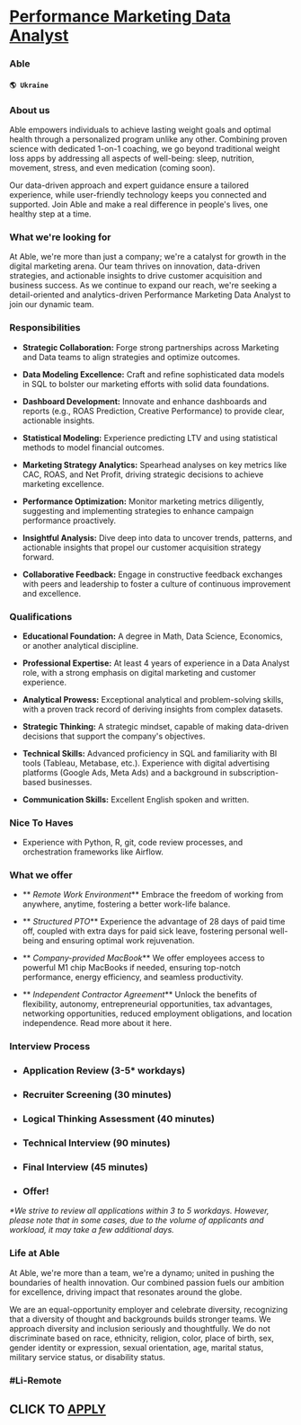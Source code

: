 # [Performance Marketing Data Analyst](https://www.remotewlb.com/apply/performance-marketing-data-analyst)  
### Able  
#### `🌎 Ukraine`  

### **About us**

Able empowers individuals to achieve lasting weight goals and optimal health through a personalized program unlike any other. Combining proven science with dedicated 1-on-1 coaching, we go beyond traditional weight loss apps by addressing all aspects of well-being: sleep, nutrition, movement, stress, and even medication (coming soon).

Our data-driven approach and expert guidance ensure a tailored experience, while user-friendly technology keeps you connected and supported. Join Able and make a real difference in people's lives, one healthy step at a time.

###  **What we're looking for**

At Able, we're more than just a company; we're a catalyst for growth in the digital marketing arena. Our team thrives on innovation, data-driven strategies, and actionable insights to drive customer acquisition and business success. As we continue to expand our reach, we're seeking a detail-oriented and analytics-driven Performance Marketing Data Analyst to join our dynamic team.

###  **Responsibilities**

  *  **Strategic Collaboration:** Forge strong partnerships across Marketing and Data teams to align strategies and optimize outcomes.

  *  **Data Modeling Excellence:** Craft and refine sophisticated data models in SQL to bolster our marketing efforts with solid data foundations.

  *  **Dashboard Development:** Innovate and enhance dashboards and reports (e.g., ROAS Prediction, Creative Performance) to provide clear, actionable insights.

  *  **Statistical Modeling:** Experience predicting LTV and using statistical methods to model financial outcomes.

  *  **Marketing Strategy Analytics:** Spearhead analyses on key metrics like CAC, ROAS, and Net Profit, driving strategic decisions to achieve marketing excellence.

  *  **Performance Optimization:** Monitor marketing metrics diligently, suggesting and implementing strategies to enhance campaign performance proactively.

  *  **Insightful Analysis:** Dive deep into data to uncover trends, patterns, and actionable insights that propel our customer acquisition strategy forward.

  *  **Collaborative Feedback:** Engage in constructive feedback exchanges with peers and leadership to foster a culture of continuous improvement and excellence.

###  **Qualifications**

  *  **Educational Foundation:** A degree in Math, Data Science, Economics, or another analytical discipline.

  *  **Professional Expertise:** At least 4 years of experience in a Data Analyst role, with a strong emphasis on digital marketing and customer experience.

  *  **Analytical Prowess:** Exceptional analytical and problem-solving skills, with a proven track record of deriving insights from complex datasets.

  *  **Strategic Thinking:** A strategic mindset, capable of making data-driven decisions that support the company's objectives.

  *  **Technical Skills:** Advanced proficiency in SQL and familiarity with BI tools (Tableau, Metabase, etc.). Experience with digital advertising platforms (Google Ads, Meta Ads) and a background in subscription-based businesses.

  *  **Communication Skills:** Excellent English spoken and written.

###  **Nice To Haves**

  * Experience with Python, R, git, code review processes, and orchestration frameworks like Airflow.

###  **What we offer**

  *  ** _Remote Work Environment_** Embrace the freedom of working from anywhere, anytime, fostering a better work-life balance.

  *  ** _Structured PTO_** Experience the advantage of 28 days of paid time off, coupled with extra days for paid sick leave, fostering personal well-being and ensuring optimal work rejuvenation.

  *  ** _Company-provided MacBook_** We offer employees access to powerful M1 chip MacBooks if needed, ensuring top-notch performance, energy efficiency, and seamless productivity.

  *  ** _Independent Contractor Agreement_** Unlock the benefits of flexibility, autonomy, entrepreneurial opportunities, tax advantages, networking opportunities, reduced employment obligations, and location independence. Read more about it here.

###  **Interview Process**

  * ### Application Review (3-5* workdays)

  * ### Recruiter Screening (30 minutes)

  * ### Logical Thinking Assessment (40 minutes)

  * ### Technical Interview (90 minutes)

  * ### Final Interview (45 minutes)

  * ### Offer!

 _*We strive to review all applications within 3 to 5 workdays. However, please note that in some cases, due to the volume of applicants and workload, it may take a few additional days._

###  **Life at Able**

At Able, we're more than a team, we're a dynamo; united in pushing the boundaries of health innovation. Our combined passion fuels our ambition for excellence, driving impact that resonates around the globe.

We are an equal-opportunity employer and celebrate diversity, recognizing that a diversity of thought and backgrounds builds stronger teams. We approach diversity and inclusion seriously and thoughtfully. We do not discriminate based on race, ethnicity, religion, color, place of birth, sex, gender identity or expression, sexual orientation, age, marital status, military service status, or disability status.

### #Li-Remote

  
## CLICK TO [APPLY](https://www.remotewlb.com/apply/performance-marketing-data-analyst)

